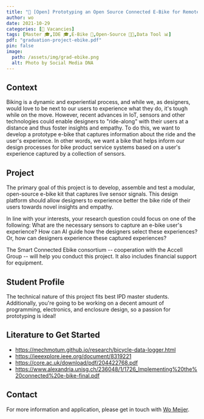 ```yaml
---
title: "🚩 [Open] Prototyping an Open Source Connected E-Bike for Remote Study"
author: wo
date: 2021-10-29
categories: [🚩 Vacancies]
tags: [Master 🎓,IDE 🎓,E-Bike 🚌,Open-Source 👐🏼,Data Tool 📊]
pdf: "graduation-project-ebike.pdf"
pin: false
image:
  path: /assets/img/grad-ebike.png
  alt: Photo by Social Media DNA
---
```


## Context

Biking is a dynamic and experiential process, and while we, as designers, would love to be next to our users to experience what they do, it's tough while on the move. However, recent advances in IoT, sensors and other technologies could enable designers to "ride-along" with their users at a distance and thus foster insights and empathy. To do this, we want to develop a prototype e-bike that captures information about the ride and the user's experience. In other words, we want a bike that helps inform our design processes for bike product service systems based on a user's experience captured by a collection of sensors.

## Project

The primary goal of this project is to develop, assemble and test a modular, open-source e-bike kit that captures live sensor signals. This design platform should allow designers to experience better the bike ride of their users towards novel insights and empathy.

In line with your interests, your research question could focus on one of the following: What are the necessary sensors to capture an e-bike user's experience? How can AI guide how the designers select these experiences? Or, how can designers experience these captured experiences?

The Smart Connected Ebike consortium -- cooperation with the Accell Group -- will help you conduct this project. It also includes financial support for equipment.

## Student Profile

The technical nature of this project fits best IPD master students. Additionally, you're going to be working on a decent amount of programming, electronics, and enclosure design, so a passion for prototyping is ideal!

## Literature to Get Started

* https://mechmotum.github.io/research/bicycle-data-logger.html
* https://ieeexplore.ieee.org/document/8319221
* https://core.ac.uk/download/pdf/204422768.pdf
* https://www.alexandria.unisg.ch/236048/1/1726_Implementing%20the%20connected%20e-bike-final.pdf

## Contact

For more information and application, please get in touch with [Wo Meijer](mailto:W.I.M.T.Meijer@tudelft.nl).
